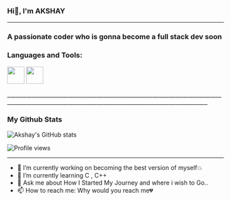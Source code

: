 ###  Hi👋, I'm AKSHAY 
___________________________________________________________________________________________________________________________________________________________________________________________
###                                          A passionate coder who is gonna become a full stack dev soon
### Languages and Tools:
<p>
  <img src="https://cdn.jsdelivr.net/gh/devicons/devicon/icons/python/python-original.svg" width="40"/>
  <img src="https://cdn.jsdelivr.net/gh/devicons/devicon/icons/c/c-original.svg" width="40"/>
</p>
_______________________________________________________________________________________________________________________________________________________

### My Github Stats
![Akshay's GitHub stats](https://github-readme-stats.vercel.app/api?username=AKSHU-1201&show_icons=true&theme=tokyonight)


![Profile views](https://komarev.com/ghpvc/?username=AKSHU-1201&color=blue&style=flat)

______________________________________________________________________________________________________________________________________________________________________________________________
- 🔭 I’m currently working on becoming the best version of myself💥  
- 🌱 I’m currently learning C , C++ 
- 💬 Ask me about How I Started My Journey and where i wish to Go..
- 📫 How to reach me: Why would you reach me💔
